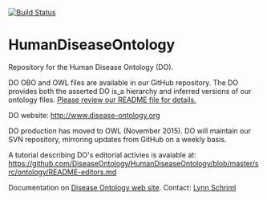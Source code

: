 [![Build Status](https://travis-ci.org/DiseaseOntology/HumanDiseaseOntology.svg?branch=master)](https://travis-ci.org/DiseaseOntology/HumanDiseaseOntology)

# HumanDiseaseOntology
Repository for the Human Disease Ontology (DO).

DO OBO and OWL files are available in our GitHub repository. The DO provides both the asserted DO is_a hierarchy and inferred versions of our ontology files. [Please review our README file for details.](https://github.com/DiseaseOntology/HumanDiseaseOntology/blob/master/src/ontology/README_DO_Files)

DO website: http://www.disease-ontology.org

DO production has moved to OWL (November 2015).
DO will maintain our SVN repository, mirroring updates from GitHub on a weekly basis. 

A tutorial describing DO's editorial activies is avaiable at: 
https://github.com/DiseaseOntology/HumanDiseaseOntology/blob/master/src/ontology/README-editors.md

Documentation on [Disease Ontology web site](http://disease-ontology.org).
Contact: [Lynn Schriml](mailto:lynn.schriml@gmail.com)

